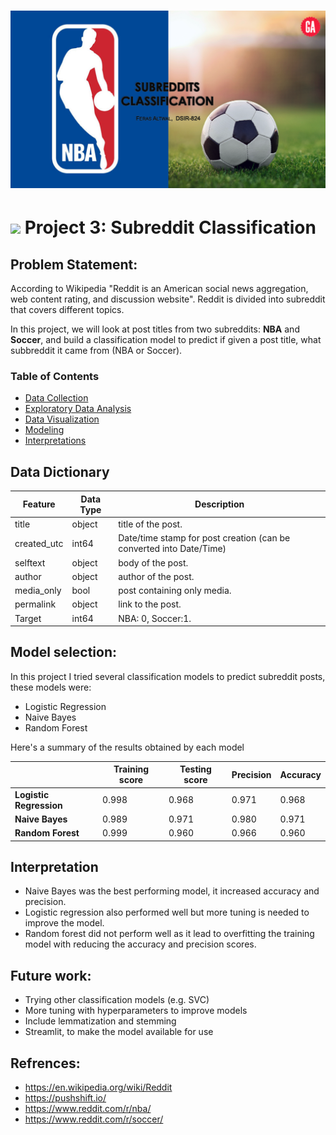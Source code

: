 # ![](./code/img/intro.png)

# ![](https://ga-dash.s3.amazonaws.com/production/assets/logo-9f88ae6c9c3871690e33280fcf557f33.png) Project 3: Subreddit Classification

## Problem Statement:
According to Wikipedia "Reddit is an American social news aggregation, web content rating, and discussion website". Reddit is divided into subreddit that covers different topics. 

In this project, we will look at post titles from two subreddits: **NBA** and **Soccer**, and build a classification model to predict if given a post title, what subbreddit it came from (NBA or Soccer).

### Table of Contents
- [Data Collection](#Data_Collection)
- [Exploratory Data Analysis](#EDA_and_Data_Cleaning)
- [Data Visualization](#Visualization)
- [Modeling](#Modeling)
- [Interpretations](#Interpretations)

## Data Dictionary

| Feature | Data Type |Description
| --- | --- | --- |
| title| object |title of the post.
| created_utc | int64 |Date/time stamp for post creation (can be converted into Date/Time)
| selftext | object |body of the post.
| author | object |author of the post.
| media_only | bool |post containing only media.
| permalink | object |link to the post.
| Target | int64 |NBA: 0, Soccer:1.

## Model selection:
In this project I tried several classification models to predict subreddit posts, these models were:
- Logistic Regression
- Naive Bayes
- Random Forest

Here's a summary of the results obtained by each model

|                     | Training score | Testing score | Precision | Accuracy |
|---------------------|----------------|---------------|-----------|----------|
| **Logistic Regression** | 0.998          | 0.968         | 0.971     | 0.968    |
| **Naive Bayes**         | 0.989          | 0.971         | 0.980     | 0.971    |
| **Random Forest**       | 0.999          | 0.960         | 0.966     | 0.960    |

## Interpretation 
- Naive Bayes was the best performing model, it increased accuracy and precision.
- Logistic regression also performed well but more tuning is needed to improve the model.
- Random forest did not perform well as it lead to overfitting the training model with reducing the accuracy and precision scores.

## Future work:
- Trying other classification models (e.g. SVC)
- More tuning with hyperparameters to improve models
- Include lemmatization and stemming
- Streamlit, to make the model available for use 

## Refrences:
- https://en.wikipedia.org/wiki/Reddit
- https://pushshift.io/
- https://www.reddit.com/r/nba/
- https://www.reddit.com/r/soccer/
